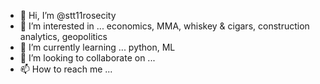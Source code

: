 - 👋 Hi, I’m @stt11rosecity
- 👀 I’m interested in ... economics, MMA, whiskey & cigars, construction analytics, geopolitics 
- 🌱 I’m currently learning ... python, ML
- 💞️ I’m looking to collaborate on ...
- 📫 How to reach me ...

<!---
stt11rosecity/stt11rosecity is a ✨ special ✨ repository because its `README.md` (this file) appears on your GitHub profile.
You can click the Preview link to take a look at your changes.
--->
